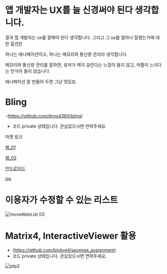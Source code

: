# 앱 개발자는 UX를 늘 신경써야 된다 생각합니다.

결국 앱 개발자는 ux를 잘해야 된다 생각합니다.
그리고 그 ux를 얼마나 잘했는가에 대한 옵션은

하나는 애니메이션이고,
하나는 메모리와 통신량 관리라 생각합니다.

메모리와 통신량 관리를 잘하면, 유저가 렉이 걸린다는 느낌이 들지 않고, 어플이 느리다는 인식이 들지 않습니다.

애니메이션 잘 만들어 두면
그냥 멋있죠.

# Bling
-(https://github.com/dyns4360/bling)
- 코드 private 상태입니다. 관심있으시면 연락주세요.

마켓 링크

[웹_01](https://blingapp.link/)

[웹_02](https://dyns4360.github.io/)

[안드로이드](https://play.google.com/store/apps/details?id=com.dynetworks.bling)

[ios](https://apps.apple.com/kr/app/%EB%B8%94%EB%A7%81-bling/id6469025965)





  

# 이용자가 수정할 수 있는 리스트
![moveAbleList 03](https://github.com/binbyell/ptp2/assets/101085803/e58550c4-227c-4421-ac30-c76da3424825)

# Matrix4, InteractiveViewer 활용
- (https://github.com/binbyell/seomjae_assignment)
- 코드 private 상태입니다. 관심있으시면 연락주세요.

![ptp2](https://github.com/binbyell/ptp2/assets/101085803/f4811528-764a-493c-b51e-22b6657104a3)

